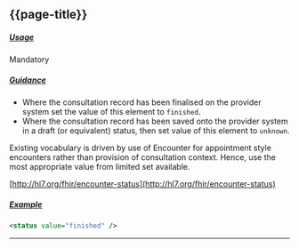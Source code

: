 ## {{page-title}}

<h5><ins>Usage</ins></h5>

<span class="mro-circle mandatory" title="Mandatory"></span> Mandatory


<h5><ins>Guidance</ins></h5>

- Where the consultation record has been finalised on the provider system set the value of this element to `finished`.
- Where the consultation record has been saved onto the provider system in a draft (or equivalent) status, then set value of this element to `unknown`.

Existing vocabulary is driven by use of Encounter for appointment style encounters rather than provision of consultation context. Hence, use the most appropriate value from limited set available.

<i class="fa fa-link"></i> [http://hl7.org/fhir/encounter-status](http://hl7.org/fhir/encounter-status)

<h5><ins>Example</ins></h5>

```xml
<status value="finished" />
```

---